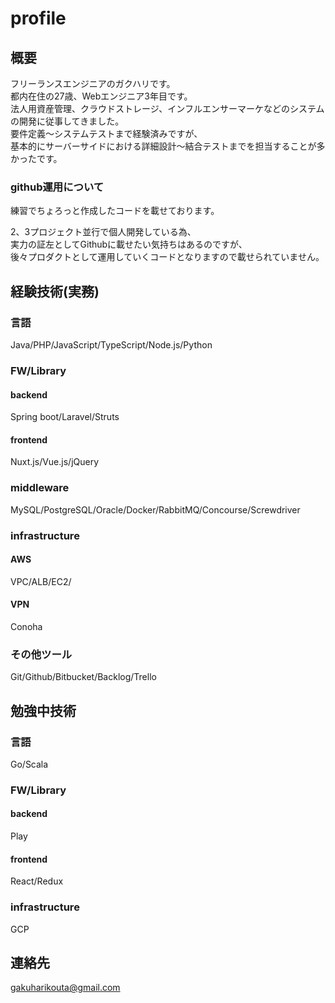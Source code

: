# profile
## 概要
フリーランスエンジニアのガクハリです。  
都内在住の27歳、Webエンジニア3年目です。  
法人用資産管理、クラウドストレージ、インフルエンサーマーケなどのシステムの開発に従事してきました。  
要件定義〜システムテストまで経験済みですが、  
基本的にサーバーサイドにおける詳細設計〜結合テストまでを担当することが多かったです。  

### github運用について
練習でちょろっと作成したコードを載せております。  

2、3プロジェクト並行で個人開発している為、  
実力の証左としてGithubに載せたい気持ちはあるのですが、  
後々プロダクトとして運用していくコードとなりますので載せられていません。  

## 経験技術(実務)
### 言語
Java/PHP/JavaScript/TypeScript/Node.js/Python  
### FW/Library
#### backend
Spring boot/Laravel/Struts  
#### frontend
Nuxt.js/Vue.js/jQuery  
### middleware
MySQL/PostgreSQL/Oracle/Docker/RabbitMQ/Concourse/Screwdriver  
### infrastructure
#### AWS
VPC/ALB/EC2/  
#### VPN
Conoha
### その他ツール
Git/Github/Bitbucket/Backlog/Trello  

## 勉強中技術
### 言語
Go/Scala  
### FW/Library
#### backend
Play  
#### frontend
React/Redux  
### infrastructure
GCP  

## 連絡先
gakuharikouta@gmail.com  
